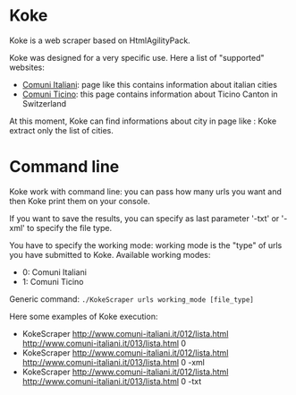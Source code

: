 # Koke

Koke is a web scraper based on HtmlAgilityPack.

Koke was designed for a very specific use. Here a list of "supported" websites:
* [Comuni Italiani](http://www.comuni-italiani.it/012/lista.html): page like this contains information about italian cities
* [Comuni Ticino](https://it.wikipedia.org/wiki/Comuni_del_Canton_Ticino): this page contains information about Ticino Canton in Switzerland

At this moment, Koke can find informations about city in page like : Koke extract only the list of cities.

# Command line

Koke work with command line: you can pass how many urls you want and then Koke print them on your console.

If you want to save the results, you can specify as last parameter '-txt' or '-xml' to specify the file type.

You have to specify the working mode: working mode is the "type" of urls you have submitted to Koke.
Available working modes:
* 0: Comuni Italiani
* 1: Comuni Ticino


Generic command: ```./KokeScraper urls working_mode [file_type]```

Here some examples of Koke execution:
* KokeScraper http://www.comuni-italiani.it/012/lista.html http://www.comuni-italiani.it/013/lista.html 0
* KokeScraper http://www.comuni-italiani.it/012/lista.html http://www.comuni-italiani.it/013/lista.html 0 -xml
* KokeScraper http://www.comuni-italiani.it/012/lista.html http://www.comuni-italiani.it/013/lista.html 0 -txt